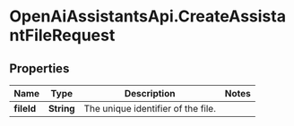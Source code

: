 # OpenAiAssistantsApi.CreateAssistantFileRequest

## Properties

Name | Type | Description | Notes
------------ | ------------- | ------------- | -------------
**fileId** | **String** | The unique identifier of the file. | 


